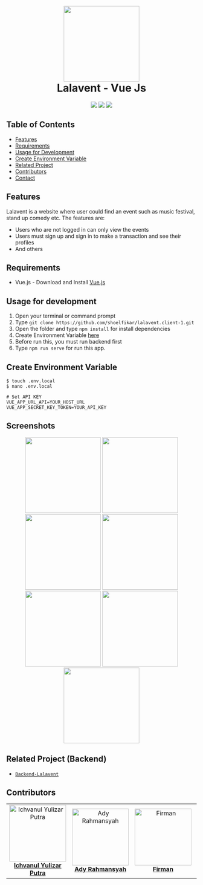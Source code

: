 <h1 align="center">
  <br>
  <img src="https://vuejs.org/images/logo.png" width="200">
  <br>
  Lalavent - Vue Js
  <br>
</h1>

<p align="center">
  <img src="https://img.shields.io/badge/Vue%20Js-v2.6.11-yellow">
  <img src="https://img.shields.io/badge/Axios-v0.19.2-blue">
  <img src="https://img.shields.io/badge/Vuelidate-v0.7.5-important">
</p>

## Table of Contents

- [Features](#features)
- [Requirements](#requirements)
- [Usage for Development](#usage-for-development)
- [Create Environment Variable](#create-environment-variable)
- [Related Project](#related-project-backend)
- [Contributors](#contributors)
- [Contact](#contact)

## Features
Lalavent is a website where user could find an event such as music festival, stand up comedy etc. The features are:
- Users who are not logged in can only view the events
- Users must sign up and sign in to make a transaction and see their profiles
- And others

## Requirements

- Vue.js - Download and Install [Vue.js](https://vuejs.org/v2/guide/)

## Usage for development

1. Open your terminal or command prompt
2. Type `git clone https://github.com/shoelfikar/lalavent.client-1.git`
3. Open the folder and type `npm install` for install dependencies
4. Create Environment Variable [here](#create-environment-variable)
5. Before run this, you must run backend first
6. Type `npm run serve` for run this app.

## Create Environment Variable

```
$ touch .env.local
$ nano .env.local
```

```
# Set API KEY
VUE_APP_URL_API=YOUR_HOST_URL
VUE_APP_SECRET_KEY_TOKEN=YOUR_API_KEY
```

## Screenshots

<p align='center'>
  <span>
    <image width="200" src='https://github.com/shoelfikar/Frontend-Cashier-Food-vuejs/blob/master/src/assets/lalavent/register.png'/>
    <image width="200" src='https://github.com/shoelfikar/Frontend-Cashier-Food-vuejs/blob/master/src/assets/lalavent/Login-akun.png' />
    <image width="200" src='https://github.com/shoelfikar/Frontend-Cashier-Food-vuejs/blob/master/src/assets/lalavent/edit-profil.png' />
    <image width="200" src='https://github.com/shoelfikar/Frontend-Cashier-Food-vuejs/blob/master/src/assets/lalavent/landing-page.png'/>
    <image width="200" src='https://github.com/shoelfikar/Frontend-Cashier-Food-vuejs/blob/master/src/assets/lalavent/home.png'/>
    <image width="200" src='https://github.com/shoelfikar/Frontend-Cashier-Food-vuejs/blob/master/src/assets/lalavent/tambah-event.png'/>                                                                                                                                 <image width="200" src='https://github.com/shoelfikar/Frontend-Cashier-Food-vuejs/blob/master/src/assets/lalavent/history.png'/>
   
     



## Related Project (Backend)

* [`Backend-Lalavent`](https://github.com/shoelfikar/lalavent.server)

## Contributors

<center>
  <table>
    <tr>
      <td align="center">
        <a href="https://github.com/ichvanul">
          <img width="150" src="https://avatars1.githubusercontent.com/u/62008205?s=460&u=d23a93172c5e4c40b9b033e273a3359b2742c568&v=4" alt="Ichvanul Yulizar Putra"><br/>
          <b>Ichvanul Yulizar Putra</b>
        </a>
      </td>
      <td align="center">
        <a href="https://github.com/algol007">
          <img width="150" src="https://avatars3.githubusercontent.com/u/13137672?s=460&u=b5226ccdf4cd9c9a8505215b77b2a15d134d92b5&v=4" alt="Ady Rahmansyah"><br/>
          <b>Ady Rahmansyah</b>
        </a>
      </td>
      <td align="center">
        <a href="https://github.com/fblazt">
          <img width="150" src="https://avatars3.githubusercontent.com/u/48191467?s=460&u=c06616d146930100dfb5eb5c4ab10fd00d01ac41&v=4" alt="Firman"><br/>
          <b>Firman</b>
        </a>
      </td>
      <td align="center">
        <a href="https://github.com/shoelfikar">
          <img width="150" src="https://avatars2.githubusercontent.com/u/55390061?s=400&u=74904e4071d513890cfd34031b87977eeddb09b8&v=4" alt="Sulfikardi"><br/>
          <b>Sulfikardi</b>
        </a>
      </td>
      <td align="center">
        <a href="https://github.com/slucter">
          <img width="150" src="https://avatars2.githubusercontent.com/u/61655908?s=460&u=1e1c0b55b30cf502f264038f39609fd6dc8636b8&v=4" alt="Muhamad Irhashdianto"><br/>
          <b>Muhamad Irhashdianto</b>
        </a>
      </td>
    </tr>
  </table>
</center>


